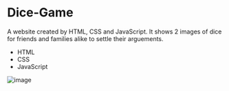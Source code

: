 # Dice-Game
A website created by HTML, CSS and JavaScript. It shows 2 images of dice for friends and families alike to settle their arguements.
* HTML
* CSS
* JavaScript

![image](https://user-images.githubusercontent.com/91674419/165529925-51385a5a-602a-4cee-b2fd-7c661590a165.png)
